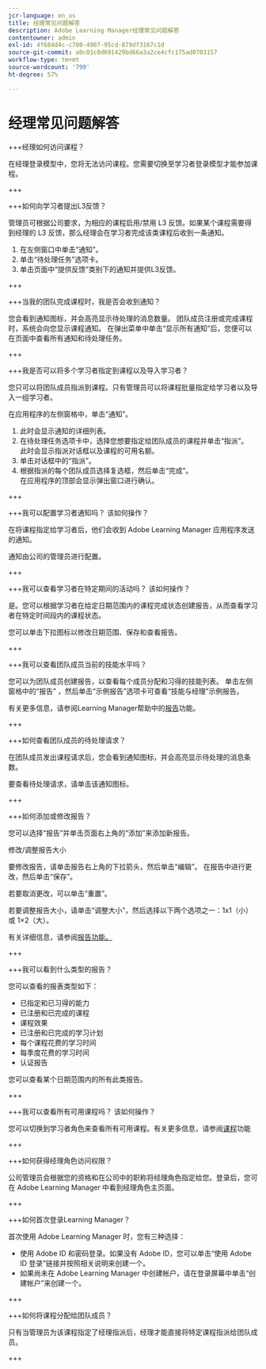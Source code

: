 ```yaml
---
jcr-language: en_us
title: 经理常见问题解答
description: Adobe Learning Manager经理常见问题解答
contentowner: admin
exl-id: 4f684d4c-c700-4907-95cd-879df3167c1d
source-git-commit: a0c01c0d691429bd66a3a2ce4cfc175ad0703157
workflow-type: tm+mt
source-wordcount: '799'
ht-degree: 57%

---
```


# 经理常见问题解答

+++经理如何访问课程？

在经理登录模型中，您将无法访问课程。您需要切换至学习者登录模型才能参加课程。

+++

+++如何向学习者提出L3反馈？

管理员可根据公司要求，为相应的课程启用/禁用 L3 反馈。如果某个课程需要得到经理的 L3 反馈，那么经理会在学习者完成该类课程后收到一条通知。

1. 在左侧窗口中单击“通知”。
1. 单击“待处理任务”选项卡。
1. 单击页面中“提供反馈”类别下的通知并提供L3反馈。

+++

+++当我的团队完成课程时，我是否会收到通知？

您会看到通知图标，并会高亮显示待处理的消息数量。 团队成员注册或完成课程时，系统会向您显示课程通知。 在弹出菜单中单击“显示所有通知”后，您便可以在页面中查看所有通知和待处理任务。

+++

+++我是否可以将多个学习者指定到课程以及导入学习者？

您只可以将团队成员指派到课程。只有管理员可以将课程批量指定给学习者以及导入一组学习者。

在应用程序的左侧窗格中，单击“通知”。

1. 此时会显示通知的详细列表。
1. 在待处理任务选项卡中，选择您想要指定给团队成员的课程并单击“指派”。\
   此时会显示指派对话框以及课程的可用名额。
1. 单击对话框中的“指派”。
1. 根据指派的每个团队成员选择复选框，然后单击“完成”。\
   在应用程序的顶部会显示弹出窗口进行确认。

+++

+++我可以配置学习者通知吗？ 该如何操作？

在将课程指定给学习者后，他们会收到 Adobe Learning Manager 应用程序发送的通知。

通知由公司的管理员进行配置。

+++

+++我可以查看学习者在特定期间的活动吗？ 该如何操作？

是。您可以根据学习者在给定日期范围内的课程完成状态创建报告，从而查看学习者在特定时间段内的课程状态。

您可以单击下拉图标以修改日期范围、保存和查看报告。

+++

+++我可以查看团队成员当前的技能水平吗？

您可以为团队成员创建报告，以查看每个成员分配和习得的技能列表。 单击左侧窗格中的“报告” ，然后单击“示例报告”选项卡可查看“技能与经理”示例报告。

有关更多信息，请参阅Learning Manager帮助中的[报告](feature-summary/reports.md)功能。

+++

+++如何查看团队成员的待处理请求？

在团队成员发出课程请求后，您会看到通知图标，并会高亮显示待处理的消息条数。

要查看待处理请求，请单击该通知图标。

+++

+++如何添加或修改报告？

您可以选择“报告”并单击页面右上角的“添加”来添加新报告。

修改/调整报告大小

要修改报告，请单击报告右上角的下拉箭头，然后单击“编辑”。 在报告中进行更改，然后单击“保存”。

若要取消更改，可以单击“重置”。

若要调整报告大小，请单击“调整大小”，然后选择以下两个选项之一：1x1（小）或 1×2（大）。

有关详细信息，请参阅[报告功能。](feature-summary/reports.md)

+++

+++我可以看到什么类型的报告？

您可以查看的报表类型如下：

* 已指定和已习得的能力
* 已注册和已完成的课程
* 课程效果
* 已注册和已完成的学习计划
* 每个课程花费的学习时间
* 每季度花费的学习时间
* 认证报告

您可以查看某个日期范围内的所有此类报告。

+++

+++我可以查看所有可用课程吗？ 该如何操作？

您可以切换到学习者角色来查看所有可用课程。有关更多信息，请参阅[课程](../learners/feature-summary/courses.md)功能

+++

+++如何获得经理角色访问权限？

公司管理员会根据您的资格和在公司中的职称将经理角色指定给您。登录后，您可在 Adobe Learning Manager 中看到经理角色主页面。

+++

+++如何首次登录Learning Manager？

首次使用 Adobe Learning Manager 时，您有三种选择：

* 使用 Adobe ID 和密码登录。如果没有 Adobe ID，您可以单击“使用 Adobe ID 登录”链接并按照相关说明来创建一个。
* 如果尚未在 Adobe Learning Manager 中创建帐户，请在登录屏幕中单击“创建帐户”来创建一个。

+++

+++如何将课程分配给团队成员？

只有当管理员为该课程指定了经理指派后，经理才能直接将特定课程指派给团队成员。

+++
